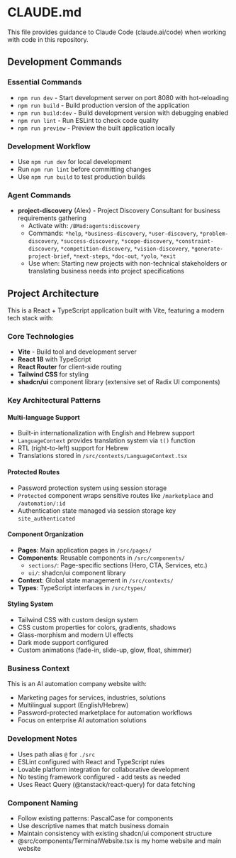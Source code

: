 # CLAUDE.md

This file provides guidance to Claude Code (claude.ai/code) when working with code in this repository.

## Development Commands

### Essential Commands
- `npm run dev` - Start development server on port 8080 with hot-reloading
- `npm run build` - Build production version of the application
- `npm run build:dev` - Build development version with debugging enabled
- `npm run lint` - Run ESLint to check code quality
- `npm run preview` - Preview the built application locally

### Development Workflow
- Use `npm run dev` for local development
- Run `npm run lint` before committing changes
- Use `npm run build` to test production builds

### Agent Commands
- **project-discovery** (Alex) - Project Discovery Consultant for business requirements gathering
  - Activate with: `/BMad:agents:discovery`
  - Commands: `*help`, `*business-discovery`, `*user-discovery`, `*problem-discovery`, `*success-discovery`, `*scope-discovery`, `*constraint-discovery`, `*competition-discovery`, `*vision-discovery`, `*generate-project-brief`, `*next-steps`, `*doc-out`, `*yolo`, `*exit`
  - Use when: Starting new projects with non-technical stakeholders or translating business needs into project specifications

## Project Architecture

This is a React + TypeScript application built with Vite, featuring a modern tech stack with:

### Core Technologies
- **Vite** - Build tool and development server
- **React 18** with TypeScript
- **React Router** for client-side routing
- **Tailwind CSS** for styling
- **shadcn/ui** component library (extensive set of Radix UI components)

### Key Architectural Patterns

#### Multi-language Support
- Built-in internationalization with English and Hebrew support
- `LanguageContext` provides translation system via `t()` function
- RTL (right-to-left) support for Hebrew
- Translations stored in `/src/contexts/LanguageContext.tsx`

#### Protected Routes
- Password protection system using session storage
- `Protected` component wraps sensitive routes like `/marketplace` and `/automation/:id`
- Authentication state managed via session storage key `site_authenticated`

#### Component Organization
- **Pages**: Main application pages in `/src/pages/`
- **Components**: Reusable components in `/src/components/`
  - `sections/`: Page-specific sections (Hero, CTA, Services, etc.)
  - `ui/`: shadcn/ui component library
- **Context**: Global state management in `/src/contexts/`
- **Types**: TypeScript interfaces in `/src/types/`

#### Styling System
- Tailwind CSS with custom design system
- CSS custom properties for colors, gradients, shadows
- Glass-morphism and modern UI effects
- Dark mode support configured
- Custom animations (fade-in, slide-up, glow, float, shimmer)

### Business Context
This is an AI automation company website with:
- Marketing pages for services, industries, solutions
- Multilingual support (English/Hebrew)
- Password-protected marketplace for automation workflows
- Focus on enterprise AI automation solutions

### Development Notes
- Uses path alias `@` for `./src`
- ESLint configured with React and TypeScript rules
- Lovable platform integration for collaborative development
- No testing framework configured - add tests as needed
- Uses React Query (@tanstack/react-query) for data fetching

### Component Naming
- Follow existing patterns: PascalCase for components
- Use descriptive names that match business domain
- Maintain consistency with existing shadcn/ui component structure
- @src/components/TerminalWebsite.tsx is my home website and main website